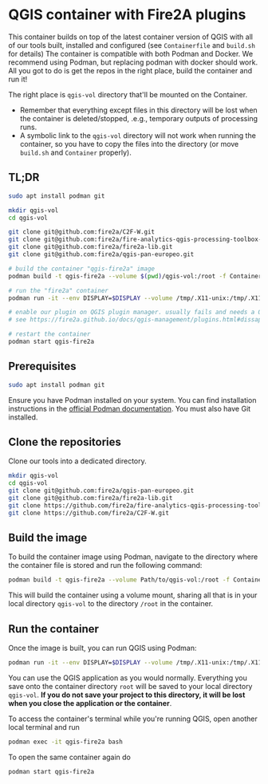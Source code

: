 # QGIS container with Fire2A plugins

This container builds on top of the latest container version of QGIS with all of our tools built, installed and configured (see `Containerfile` and `build.sh` for details)
The container is compatible with both Podman and Docker. We recommend using Podman, but replacing podman with docker should work.
All you got to do is get the repos in the right place, build the container and run it!

The right place is `qgis-vol` directory that'll be mounted on the Container.
- Remember that everything except files in this directory will be lost when the container is deleted/stopped, .e.g., temporary outputs of processing runs.
- A symbolic link to the `qgis-vol` directory will not work when running the container, so you have to copy the files into the directory (or move `build.sh` and `Container` properly).

## TL;DR

```bash
sudo apt install podman git

mkdir qgis-vol
cd qgis-vol

git clone git@github.com:fire2a/C2F-W.git
git clone git@github.com:fire2a/fire-analytics-qgis-processing-toolbox-plugin.git toolbox
git clone git@github.com:fire2a/fire2a-lib.git
git clone git@github.com:fire2a/qgis-pan-europeo.git

# build the container "qgis-fire2a" image
podman build -t qgis-fire2a --volume $(pwd)/qgis-vol:/root -f Containerfile .

# run the "fire2a" container
podman run -it --env DISPLAY=$DISPLAY --volume /tmp/.X11-unix:/tmp/.X11-unix --volume qgis-vol:/root --device /dev/dri --name fire2a qgis-fire2a

# enable our plugin on QGIS plugin manager. usually fails and needs a QGIS restart
# see https://fire2a.github.io/docs/qgis-management/plugins.html#dissapeared-plugin

# restart the container
podman start qgis-fire2a
```

## Prerequisites

```bash
sudo apt install podman git
```

Ensure you have Podman installed on your system. You can find installation instructions in the [official Podman documentation](https://podman.io/docs/installation).
You must also have Git installed.

## Clone the repositories

Clone our tools into a dedicated directory.
```bash
mkdir qgis-vol
cd qgis-vol
git clone git@github.com:fire2a/qgis-pan-europeo.git
git clone git@github.com:fire2a/fire2a-lib.git
git clone https://github.com/fire2a/fire-analytics-qgis-processing-toolbox-plugin.git toolbox
git clone https://github.com/fire2a/C2F-W.git
```

## Build the image

To build the container image using Podman, navigate to the directory where the container file is stored
and run the following command:

```bash
podman build -t qgis-fire2a --volume Path/to/qgis-vol:/root -f Containerfile .
```

This will build the container using a volume mount, sharing all that is in your local directory `qgis-vol` to the
directory `/root` in the container.

## Run the container

Once the image is built, you can run QGIS using Podman:

```bash
podman run -it --env DISPLAY=$DISPLAY --volume /tmp/.X11-unix:/tmp/.X11-unix --volume ~/Path/to/qgis-vol:/root --device /dev/dri --name qgis-fire2a qgis-fire2a
```
You can use the QGIS application as you would normally. Everything you save onto the container directory `root` will
be saved to your local directory `qgis-vol`. **If you do not save your project to this directory, it will be lost when
you close the application or the container**.

To access the container's terminal while you're running QGIS, open another local terminal and run
```bash
podman exec -it qgis-fire2a bash
```

To open the same container again do
```bash
podman start qgis-fire2a
```
